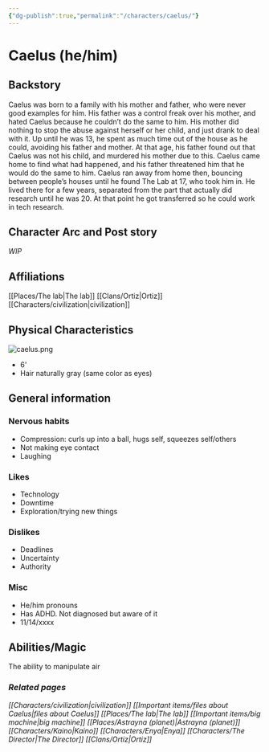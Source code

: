 ```yaml
---
{"dg-publish":true,"permalink":"/characters/caelus/"}
---
```


# Caelus (he/him)
## Backstory
Caelus was born to a family with his mother and father, who were never good examples for him. His father was a control freak over his mother, and hated Caelus because he couldn’t do the same to him. His mother did nothing to stop the abuse against herself or her child, and just drank to deal with it. Up until he was 13, he spent as much time out of the house as he could, avoiding his father and mother. At that age, his father found out that Caelus was not his child, and murdered his mother due to this. Caelus came home to find what had happened, and his father threatened him that he would do the same to him. Caelus ran away from home then, bouncing between people’s houses until he found The Lab at 17, who took him in. He lived there for a few years, separated from the part that actually did research until he was 20. At that point he got transferred so he could work in tech research.
## Character Arc and Post story
*WIP*

## Affiliations
[[Places/The lab\|The lab]]
[[Clans/Ortiz\|Ortiz]]
[[Characters/civilization\|civilization]]
## Physical Characteristics
![caelus.png](/img/user/pngs/caelus.png)
- 6'
- Hair naturally gray (same color as eyes)
## General information
### Nervous habits 
- Compression: curls up into a ball, hugs self, squeezes self/others
- Not making eye contact
- Laughing
### Likes
- Technology
- Downtime
- Exploration/trying new things
### Dislikes
- Deadlines
- Uncertainty
- Authority
### Misc
- He/him pronouns
- Has ADHD. Not diagnosed but aware of it
- 11/14/xxxx
## Abilities/Magic
The ability to manipulate air

### *Related pages*
*[[Characters/civilization\|civilization]]*
*[[Important items/files about Caelus\|files about Caelus]]*
*[[Places/The lab\|The lab]]*
*[[Important items/big machine\|big machine]]*
*[[Places/Astrayna (planet)\|Astrayna (planet)]]*
*[[Characters/Kaino\|Kaino]]*
*[[Characters/Enya\|Enya]]*
*[[Characters/The Director\|The Director]]*
*[[Clans/Ortiz\|Ortiz]]*


